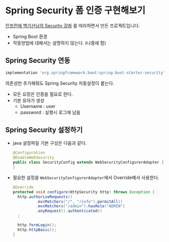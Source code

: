 # Spring Security 폼 인증 구현해보기
[인프런에 백기선님의 Security 강좌](https://www.inflearn.com/course/%EB%B0%B1%EA%B8%B0%EC%84%A0-%EC%8A%A4%ED%94%84%EB%A7%81-%EC%8B%9C%ED%81%90%EB%A6%AC%ED%8B%B0) 를 따라하면서 만든 프로젝트입니다.
* Spring Boot 환경
* 작동방법에 대해서는 설명하지 않는다. (나중에 함)

## Spring Security 연동 
```groovy
implementation 'org.springframework.boot:spring-boot-starter-security'
```
의존성만 추가해줘도 Spring Security 자동설정이 붙는다.
 * 모든 요청은 인증을 필요로 한다.
 * 기본 유자가 생성
    * Username : user
    * password : 실행시 로그에 남음


## Spring Security 설정하기
* java 설정파일 기본 구성은 다음과 같다.
    ```java
    @Configuration
    @EnableWebSecurity
    public class SecurityConfig extends WebSecurityConfigurerAdapter {
    }
    ```
* 필요한 설정을 `WebSecurityConfigurerAdapter`에서 Override해서 사용한다.
    ```java
    @Override
    protected void configure(HttpSecurity http) throws Exception {
      http.authorizeRequests()
              .mvcMatchers("/", "/info").permitAll()
              .mvcMatchers("/admin").hasRole("ADMIN")
              .anyRequest().authenticated()
      ;
    
      http.formLogin();
      http.httpBasic();
    }
    ```